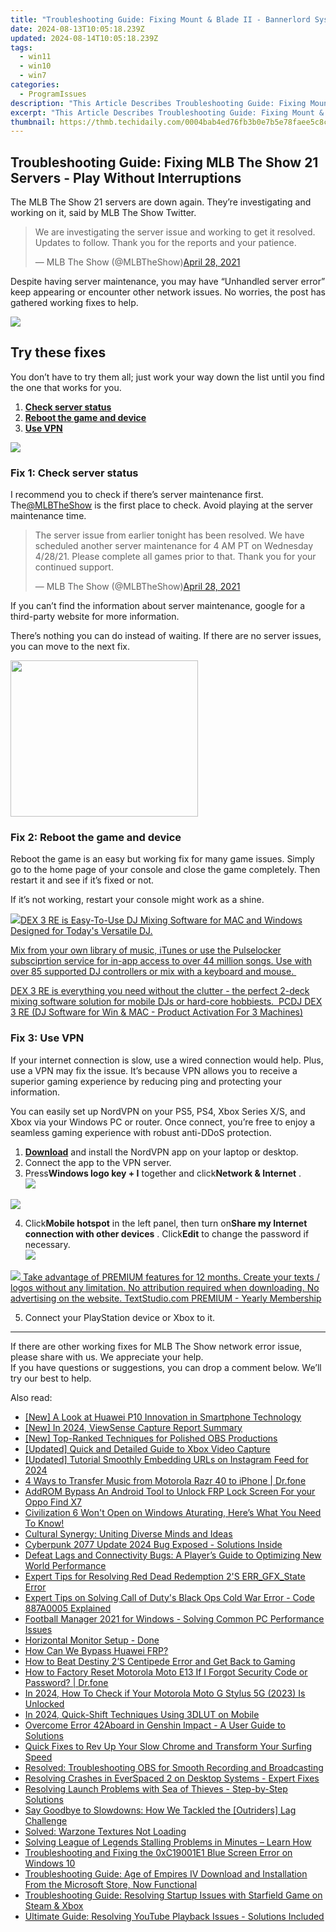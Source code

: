 ```yaml
---
title: "Troubleshooting Guide: Fixing Mount & Blade II - Bannerlord System Errors"
date: 2024-08-13T10:05:18.239Z
updated: 2024-08-14T10:05:18.239Z
tags:
  - win11
  - win10
  - win7
categories:
  - ProgramIssues
description: "This Article Describes Troubleshooting Guide: Fixing Mount & Blade II - Bannerlord System Errors"
excerpt: "This Article Describes Troubleshooting Guide: Fixing Mount & Blade II - Bannerlord System Errors"
thumbnail: https://thmb.techidaily.com/0004bab4ed76fb3b0e7b5e78faee5c8cd34739a5594338591ba06831ec971383.jpg
---
```


## Troubleshooting Guide: Fixing MLB The Show 21 Servers - Play Without Interruptions

The MLB The Show 21 servers are down again. They’re investigating and working on it, said by MLB The Show Twitter.

> We are investigating the server issue and working to get it resolved. Updates to follow. Thank you for the reports and your patience.
>
> — MLB The Show (@MLBTheShow)[April 28, 2021](https://twitter.com/MLBTheShow/status/1387239581318189061?ref%5Fsrc=twsrc%5Etfw)

 Despite having server maintenance, you may have “Unhandled server error” keep appearing or encounter other network issues. No worries, the post has gathered working fixes to help.

<!-- affiliate ads begin -->
<a href="https://secure.2checkout.com/order/checkout.php?PRODS=4620780&QTY=1&AFFILIATE=108875&CART=1"><img src="https://secure.avangate.com/images/merchant/07dd4d5a72f5740ef0f035f201951476/728__90banner.jpg" border="0"></a>
<!-- affiliate ads end -->
## Try these fixes

 You don’t have to try them all; just work your way down the list until you find the one that works for you.

1. **[Check server status](https://tools.techidaily.com/drivereasy/download/)**
2. **[Reboot the game and device](https://tools.techidaily.com/drivereasy/download/)**
3. **[Use VPN](https://tools.techidaily.com/drivereasy/download/)**

<!-- affiliate ads begin -->
<a href="https://estore.winxdvd.com/order/checkout.php?PRODS=12653808&QTY=1&AFFILIATE=108875&CART=1"><img src="https://www.winxdvd.com/affiliate/new-banner/wt-500x500.jpg" border="0"></a>
<!-- affiliate ads end -->
### Fix 1: Check server status

 I recommend you to check if there’s server maintenance first. The[@MLBTheShow](https://twitter.com/MLBTheShow) is the first place to check. Avoid playing at the server maintenance time.

> The server issue from earlier tonight has been resolved. We have scheduled another server maintenance for 4 AM PT on Wednesday 4/28/21\. Please complete all games prior to that. Thank you for your continued support.
>
> — MLB The Show (@MLBTheShow)[April 28, 2021](https://twitter.com/MLBTheShow/status/1387267712070557698?ref%5Fsrc=twsrc%5Etfw)

 If you can’t find the information about server maintenance, google for a third-party website for more information.

 There’s nothing you can do instead of waiting. If there are no server issues, you can move to the next fix.

<!-- affiliate ads begin -->
<a href="https://bluettius.sjv.io/c/5597632/2027209/17108" target="_top" id="2027209"><img src="//a.impactradius-go.com/display-ad/17108-2027209" border="0" alt="" width="300" height="250"/></a><img height="0" width="0" src="https://imp.pxf.io/i/5597632/2027209/17108" style="position:absolute;visibility:hidden;" border="0" />
<!-- affiliate ads end -->
### Fix 2: Reboot the game and device

 Reboot the game is an easy but working fix for many game issues. Simply go to the home page of your console and close the game completely. Then restart it and see if it’s fixed or not.

If it’s not working, restart your console might work as a shine.

<!-- affiliate ads begin -->
<a href="https://shop.pcdj.com/order/checkout.php?PRODS=4698827&QTY=1&AFFILIATE=108875&CART=1"> <img src="https://secure.avangate.com/images/merchant/47f4b6321e9fd8e8f7326a6adc1a7c1e/products/dex3REpage-newmainscreenshot.png" border="0">DEX 3 RE is Easy-To-Use DJ Mixing Software for MAC and Windows Designed for Today's Versatile DJ. 

 Mix from your own library of music, iTunes or use the Pulselocker subsciprtion service for in-app access to over 44 million songs. Use with over 85 supported DJ controllers or mix with a keyboard and mouse.  

 DEX 3 RE is everything you need without the clutter - the perfect 2-deck mixing software solution for mobile DJs or hard-core hobbiests.  
 PCDJ DEX 3 RE (DJ Software for Win & MAC - Product Activation For 3 Machines)</a>
<!-- affiliate ads end -->
### Fix 3: Use VPN

 If your internet connection is slow, use a wired connection would help. Plus, use a VPN may fix the issue. It’s because VPN allows you to receive a superior gaming experience by reducing ping and protecting your information.

 You can easily set up NordVPN on your PS5, PS4, Xbox Series X/S, and Xbox via your Windows PC or router. Once connect, you’re free to enjoy a seamless gaming experience with robust anti-DDoS protection.

1. [**Download**](https://tools.techidaily.com/drivereasy/download/) and install the NordVPN app on your laptop or desktop.
2. Connect the app to the VPN server.
3. Press**Windows logo key + I** together and click**Network & Internet** .  
![](https://images.drivereasy.com/wp-content/uploads/2021/04/2021-04-28_17-03-24.jpg)
<!-- affiliate ads begin -->
<a href="https://store.movavi.com/affiliate.php?ACCOUNT=MOVAVI&AFFILIATE=108875&PATH=https%3A%2F%2Fwww.movavi.com%3FAFFILIATE%3D108875%26RESOURCE%3DMovavi%2BVideo%2BConverter%2BBox"><img src="https://mcusercontent.com/0885a03ded3d480dca9287f12/images/8020c1dc-518e-3bdf-6e7b-e6d1bdf1597b.jpg" border="0"></a>
<!-- affiliate ads end -->
4. Click**Mobile hotspot** in the left panel, then turn on**Share my Internet connection with other devices** . Click**Edit** to change the password if necessary.  
![](https://images.drivereasy.com/wp-content/uploads/2021/04/2021-04-28_17-02-24.jpg)
<!-- affiliate ads begin -->
<a href="https://secure.textstudio.com/order/checkout.php?PRODS=35633309&QTY=1&AFFILIATE=108875&CART=1"> <img src="https://secure.avangate.com/images/merchant/d6eb8222c9718486bdabce8b897380f7/products/3_premium-icon.png" border="0"> Take advantage of PREMIUM features for 12 months. 
Create your texts / logos without any limitation. 
No attribution required when downloading. 
No advertising on the website. 
 TextStudio.com  PREMIUM - Yearly Membership</a>
<!-- affiliate ads end -->
5. Connect your PlayStation device or Xbox to it.

---

 If there are other working fixes for MLB The Show network error issue, please share with us. We appreciate your help.  
 If you have questions or suggestions, you can drop a comment below. We’ll try our best to help.

<ins class="adsbygoogle"
     style="display:block"
     data-ad-format="autorelaxed"
     data-ad-client="ca-pub-7571918770474297"
     data-ad-slot="1223367746"></ins>



<ins class="adsbygoogle"
     style="display:block"
     data-ad-client="ca-pub-7571918770474297"
     data-ad-slot="8358498916"
     data-ad-format="auto"
     data-full-width-responsive="true"></ins>

<span class="atpl-alsoreadstyle">Also read:</span>
<div><ul>
<li><a href="https://vp-tips.techidaily.com/new-a-look-at-huawei-p10-innovation-in-smartphone-technology/"><u>[New] A Look at Huawei P10 Innovation in Smartphone Technology</u></a></li>
<li><a href="https://screen-mirroring-recording.techidaily.com/new-in-2024-viewsense-capture-report-summary/"><u>[New] In 2024, ViewSense Capture Report Summary</u></a></li>
<li><a href="https://digital-screen-recording.techidaily.com/new-top-ranked-techniques-for-polished-obs-productions/"><u>[New] Top-Ranked Techniques for Polished OBS Productions</u></a></li>
<li><a href="https://screen-capture.techidaily.com/updated-quick-and-detailed-guide-to-xbox-video-capture/"><u>[Updated] Quick and Detailed Guide to Xbox Video Capture</u></a></li>
<li><a href="https://instagram-video-recordings.techidaily.com/updated-tutorial-smoothly-embedding-urls-on-instagram-feed-for-2024/"><u>[Updated] Tutorial  Smoothly Embedding URLs on Instagram Feed for 2024</u></a></li>
<li><a href="https://blog-min.techidaily.com/4-ways-to-transfer-music-from-motorola-razr-40-to-iphone-drfone-by-drfone-transfer-from-android-transfer-from-android/"><u>4 Ways to Transfer Music from Motorola Razr 40 to iPhone | Dr.fone</u></a></li>
<li><a href="https://android-frp.techidaily.com/addrom-bypass-an-android-tool-to-unlock-frp-lock-screen-for-your-oppo-find-x7-by-drfone-android/"><u>AddROM Bypass An Android Tool to Unlock FRP Lock Screen For your Oppo Find X7</u></a></li>
<li><a href="https://win-able.techidaily.com/civilization-6-wont-open-on-windows-aturating-heres-what-you-need-to-know/"><u>Civilization 6 Won't Open on Windows Aturating, Here’s What You Need To Know!</u></a></li>
<li><a href="https://mondly-stories.techidaily.com/cultural-synergy-uniting-diverse-minds-and-ideas/"><u>Cultural Synergy: Uniting Diverse Minds and Ideas</u></a></li>
<li><a href="https://win-able.techidaily.com/cyberpunk-2077-update-2024-bug-exposed-solutions-inside/"><u>Cyberpunk 2077 Update 2024 Bug Exposed - Solutions Inside</u></a></li>
<li><a href="https://win-able.techidaily.com/defeat-lags-and-connectivity-bugs-a-players-guide-to-optimizing-new-world-performance/"><u>Defeat Lags and Connectivity Bugs: A Player’s Guide to Optimizing New World Performance</u></a></li>
<li><a href="https://win-able.techidaily.com/expert-tips-for-resolving-red-dead-redemption-2s-errgfxstate-error/"><u>Expert Tips for Resolving Red Dead Redemption 2'S ERR_GFX_State Error</u></a></li>
<li><a href="https://win-able.techidaily.com/expert-tips-on-solving-call-of-dutys-black-ops-cold-war-error-code-887a0005-explained/"><u>Expert Tips on Solving Call of Duty's Black Ops Cold War Error - Code 887A0005 Explained</u></a></li>
<li><a href="https://win-able.techidaily.com/football-manager-2021-for-windows-solving-common-pc-performance-issues/"><u>Football Manager 2021 for Windows - Solving Common PC Performance Issues</u></a></li>
<li><a href="https://network-issues.techidaily.com/1719974452598-horizontal-monitor-setup-done/"><u>Horizontal Monitor Setup - Done</u></a></li>
<li><a href="https://android-frp.techidaily.com/how-can-we-bypass-huawei-frp-by-drfone-android/"><u>How Can We Bypass Huawei FRP?</u></a></li>
<li><a href="https://win-able.techidaily.com/how-to-beat-destiny-2s-centipede-error-and-get-back-to-gaming/"><u>How to Beat Destiny 2’S Centipede Error and Get Back to Gaming</u></a></li>
<li><a href="https://techidaily.com/how-to-factory-reset-motorola-moto-e13-if-i-forgot-security-code-or-password-drfone-by-drfone-reset-android-reset-android/"><u>How to Factory Reset Motorola Moto E13 If I Forgot Security Code or Password? | Dr.fone</u></a></li>
<li><a href="https://sim-unlock.techidaily.com/in-2024-how-to-check-if-your-motorola-moto-g-stylus-5g-2023-is-unlocked-by-drfone-android/"><u>In 2024, How To Check if Your Motorola Moto G Stylus 5G (2023) Is Unlocked</u></a></li>
<li><a href="https://extra-approaches.techidaily.com/in-2024-quick-shift-techniques-using-3dlut-on-mobile/"><u>In 2024, Quick-Shift Techniques  Using 3DLUT on Mobile</u></a></li>
<li><a href="https://win-able.techidaily.com/overcome-error-42aboard-in-genshin-impact-a-user-guide-to-solutions/"><u>Overcome Error 42Aboard in Genshin Impact - A User Guide to Solutions</u></a></li>
<li><a href="https://win-able.techidaily.com/quick-fixes-to-rev-up-your-slow-chrome-and-transform-your-surfing-speed/"><u>Quick Fixes to Rev Up Your Slow Chrome and Transform Your Surfing Speed</u></a></li>
<li><a href="https://win-able.techidaily.com/resolved-troubleshooting-obs-for-smooth-recording-and-broadcasting/"><u>Resolved: Troubleshooting OBS for Smooth Recording and Broadcasting</u></a></li>
<li><a href="https://win-able.techidaily.com/resolving-crashes-in-everspaced-2-on-desktop-systems-expert-fixes/"><u>Resolving Crashes in EverSpaced 2 on Desktop Systems - Expert Fixes</u></a></li>
<li><a href="https://win-able.techidaily.com/resolving-launch-problems-with-sea-of-thieves-step-by-step-solutions/"><u>Resolving Launch Problems with Sea of Thieves - Step-by-Step Solutions</u></a></li>
<li><a href="https://win-able.techidaily.com/say-goodbye-to-slowdowns-how-we-tackled-the-outriders-lag-challenge/"><u>Say Goodbye to Slowdowns: How We Tackled the [Outriders] Lag Challenge</u></a></li>
<li><a href="https://win-able.techidaily.com/solved-warzone-textures-not-loading/"><u>Solved: Warzone Textures Not Loading</u></a></li>
<li><a href="https://win-able.techidaily.com/1723002410064-solving-league-of-legends-stalling-problems-in-minutes-learn-how/"><u>Solving League of Legends Stalling Problems in Minutes – Learn How</u></a></li>
<li><a href="https://win-able.techidaily.com/troubleshooting-and-fixing-the-0xc19001e1-blue-screen-error-on-windows-10/"><u>Troubleshooting and Fixing the 0xC19001E1 Blue Screen Error on Windows 10</u></a></li>
<li><a href="https://win-able.techidaily.com/troubleshooting-guide-age-of-empires-iv-download-and-installation-from-the-microsoft-store-now-functional/"><u>Troubleshooting Guide: Age of Empires IV Download and Installation From the Microsoft Store, Now Functional</u></a></li>
<li><a href="https://win-able.techidaily.com/troubleshooting-guide-resolving-startup-issues-with-starfield-game-on-steam-and-xbox/"><u>Troubleshooting Guide: Resolving Startup Issues with Starfield Game on Steam & Xbox</u></a></li>
<li><a href="https://win-able.techidaily.com/ultimate-guide-resolving-youtube-playback-issues-solutions-included/"><u>Ultimate Guide: Resolving YouTube Playback Issues - Solutions Included</u></a></li>
</ul></div>
